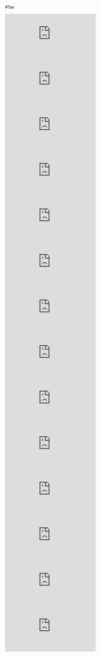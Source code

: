 #1se

<div class="resp-container">
<iframe class="resp-iframe" src="https://www.youtube-nocookie.com/embed/v6bmiSSDD9o?rel=0" frameborder="0" allow="autoplay; encrypted-media" allowfullscreen></iframe>
</div>

<div class="resp-container">
<iframe class="resp-iframe" src="https://www.youtube-nocookie.com/embed/Vj7h4bMPt9s?rel=0" frameborder="0" allow="autoplay; encrypted-media" allowfullscreen></iframe>
</div>

<div class="resp-container">
<iframe class="resp-iframe" src="https://www.youtube-nocookie.com/embed/phdHKRy5Rf0?rel=0" frameborder="0" allow="autoplay; encrypted-media" allowfullscreen></iframe>
</div>

<div class="resp-container">
<iframe class="resp-iframe" src="https://www.youtube-nocookie.com/embed/QL7hn6RcZAA?rel=0" frameborder="0" allow="autoplay; encrypted-media" allowfullscreen></iframe>
</div>

<div class="resp-container">
<iframe class="resp-iframe" src="https://www.youtube-nocookie.com/embed/8xzviOTx2IA?rel=0" frameborder="0" allow="autoplay; encrypted-media" allowfullscreen></iframe>
</div>

<div class="resp-container">
<iframe class="resp-iframe" src="https://www.youtube-nocookie.com/embed/NqggJ5U-Syw?rel=0" frameborder="0" allow="autoplay; encrypted-media" allowfullscreen></iframe>
</div>

<div class="resp-container">
<iframe class="resp-iframe" src="https://www.youtube-nocookie.com/embed/CQIUEM8ab9g?rel=0" frameborder="0" allow="autoplay; encrypted-media" allowfullscreen></iframe>
</div>

<div class="resp-container">
<iframe class="resp-iframe" src="https://www.youtube-nocookie.com/embed/MOGMs1a3jmI?rel=0" frameborder="0" allow="autoplay; encrypted-media" allowfullscreen></iframe>
</div>

<div class="resp-container">
<iframe class="resp-iframe" src="https://www.youtube-nocookie.com/embed/nNRV8DVr22k?rel=0" frameborder="0" allow="autoplay; encrypted-media" allowfullscreen></iframe>
</div>

<div class="resp-container">
<iframe class="resp-iframe" src="https://www.youtube-nocookie.com/embed/RGf8N1Z_xN0?rel=0" frameborder="0" allow="autoplay; encrypted-media" allowfullscreen></iframe>
</div>

<div class="resp-container">
<iframe class="resp-iframe" src="https://www.youtube-nocookie.com/embed/bmxMgM3KfyI?rel=0" frameborder="0" allow="autoplay; encrypted-media" allowfullscreen></iframe>
</div>

<div class="resp-container">
<iframe class="resp-iframe" src="https://www.youtube-nocookie.com/embed/lcOxc0xvKUo?rel=0" frameborder="0" allow="autoplay; encrypted-media" allowfullscreen></iframe>
</div>

<div class="resp-container">
<iframe class="resp-iframe" src="https://www.youtube-nocookie.com/embed/xDjxkwFADVE?rel=0" frameborder="0" allow="autoplay; encrypted-media" allowfullscreen></iframe>
</div>

<div class="resp-container">
<iframe class="resp-iframe" src="https://www.youtube-nocookie.com/embed/2taS7jl-DXk?rel=0" frameborder="0" allow="autoplay; encrypted-media" allowfullscreen></iframe>
</div>